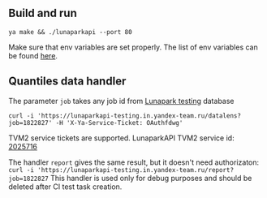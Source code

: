 ## Build and run

```ya make && ./lunaparkapi --port 80```

Make sure that env variables are set properly.
The list of env variables can be found [here](settings.py).

## Quantiles data handler
The parameter ```job``` takes any job id from [Lunapark testing](https://lunapark-develop.in.yandex-team.ru/) database

```curl -i 'https://lunaparkapi-testing.in.yandex-team.ru/datalens?job=1822827' -H 'X-Ya-Service-Ticket: OAuthfdwg'```

TVM2 service tickets are supported.
LunaparkAPI TVM2 service id: [2025716](https://abc.yandex-team.ru/services/lunapark/resources/?show-resource=27059016)

The handler ```report``` gives the same result, but it doesn't need authorizaton:
```curl -i 'https://lunaparkapi-testing.in.yandex-team.ru/report?job=1822827```
This handler is used only for debug purposes and should be deleted after CI test task creation.
